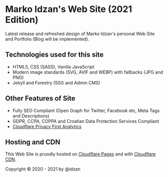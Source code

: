 # Marko Idzan's Web Site (2021 Edition)

Latest release and refreshed design of Marko Idzan's personal Web Site and Portfolio (Blog will be implemented).

## Technologies used for this site

* HTML5, CSS (SASS), Vanilla JavaScript
* Modern image standards (SVG, AVIF and WEBP) with fallbacks (JPG and PNG)
* Jekyll and Forestry (SSG and Admin CMS)

## Other Features of Site

* Fully SEO Compliant (Open Graph for Twitter, Facebook etc, Meta Tags and Descriptions)
* GDPR, CCPA, COPPA and Croatian Data Protection Services Compliant
* [Cloudflare Privacy First Analytics](https://www.cloudflare.com/web-analytics/)

## Hosting and CDN

This Web Site is pruodly hosted on [Cloudflare Pages](https://pages.cloudflare.com/) and with [Cloudflare CDN](https://www.cloudflare.com/).

Copyright &copy; 2020 - 2021 by @idzan
